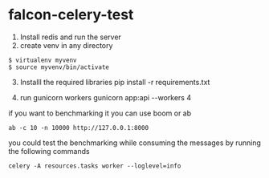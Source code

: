 # falcon-celery-test
1. Install redis and run the server
2. create venv in any directory
```
$ virtualenv myvenv
$ source myvenv/bin/activate
```

3. Installl the required libraries
pip install -r requirements.txt

4. run  gunicorn workers
gunicorn app:api --workers 4

if you want to benchmarking it you can use boom or ab
``` 
ab -c 10 -n 10000 http://127.0.0.1:8000
```

you could test the benchmarking while consuming the messages by running  the following commands
```
celery -A resources.tasks worker --loglevel=info
```
